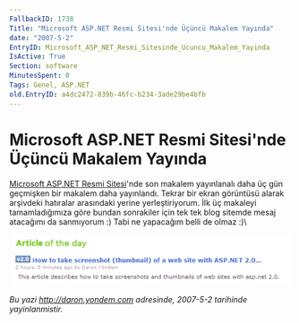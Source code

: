 ```yaml
---
FallbackID: 1738
Title: "Microsoft ASP.NET Resmi Sitesi'nde Üçüncü Makalem Yayında"
date: "2007-5-2"
EntryID: Microsoft_ASP_NET_Resmi_Sitesinde_Ucuncu_Makalem_Yayinda
IsActive: True
Section: software
MinutesSpent: 0
Tags: Genel, ASP.NET
old.EntryID: a4dc2472-839b-46fc-b234-3ade29be4bfb
---
```

# Microsoft ASP.NET Resmi Sitesi'nde Üçüncü Makalem Yayında
[Microsoft ASP.NET Resmi Sitesi](http://www.asp.net)'nde son makalem
yayınlanalı daha üç gün geçmişken bir makalem daha yayınlandı. Tekrar
bir ekran görüntüsü alarak arşivdeki hatıralar arasındaki yerine
yerleştiriyorum. İlk üç makaleyi tamamladığımıza göre bundan sonrakiler
için tek tek blog sitemde mesaj atacağımı da sanmıyorum :) Tabi ne
yapacağım belli de olmaz :)\

![](media/Microsoft_ASP_NET_Resmi_Sitesinde_Ucuncu_Makalem_Yayinda/01052007_1.png)



*Bu yazi http://daron.yondem.com adresinde, 2007-5-2 tarihinde yayinlanmistir.*

